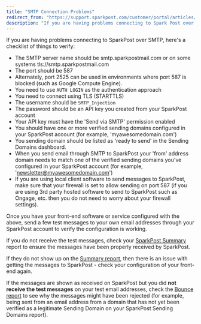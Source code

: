 ```yaml
---
title: "SMTP Connection Problems"
redirect_from: "https://support.sparkpost.com/customer/portal/articles/1988470-smtp-connection-problems"
description: "If you are having problems connecting to Spark Post over SMTP here's a checklist of things to verify The SMTP server name should be smtp sparkpostmail com or on some systems tls smtp sparkpostmail com The port should be 587 Alternately port 2525 can be used in environments where port..."
---
```


If you are having problems connecting to SparkPost over SMTP, here's a checklist of things to verify:

* The SMTP server name should be smtp.sparkpostmail.com or on some systems tls://smtp.sparkpostmail.com
* The port should be 587
* Alternately, port 2525 can be used in environments where port 587 is blocked (such as Google Compute Engine).
* You need to use `AUTH LOGIN` as the authentication approach
* You need to connect using TLS (STARTTLS)
* The username should be `SMTP_Injection`
* The password should be an API key you created from your SparkPost account
* Your API key must have the 'Send via SMTP' permission enabled
* You should have one or more verified sending domains configured in your SparkPost account (for example, 'myawesomedomain.com')
* You sending domain should be listed as 'ready to send' in the Sending Domains dashboard.
* When you send email through SMTP to SparkPost your 'from' address domain needs to match one of the verified sending domains you've configured in your SparkPost account (for example, 'newsletter@myawesomedomain.com')
* If you are using local client software to send messages to SparkPost, make sure that your firewall is set to allow sending on port 587 (if you are using 3rd party hosted software to send to SparkPost such as Ongage, etc. then you do not need to worry about your firewall settings).

Once you have your front-end software or service configured with the above, send a few test messages to your own email addresses through your SparkPost account to verify the configuration is working.  

If you do not receive the test messages, check your [SparkPost Summary](https://app.sparkpost.com/reports/summary) report to ensure the messages have been properly received by SparkPost.

If they do not show up on the [Summary report](https://app.sparkpost.com/reports/summary), then there is an issue with getting the messages to SparkPost - check your configuration of your front-end again.  

If the messages are shown as received on SparkPost but you did **not receive the test messages** on your test email addresses, check the [Bounce report](https://app.sparkpost.com/reports/bounces) to see why the messages might have been rejected (for example, being sent from an email address from a domain that has not yet been verified as a legitimate Sending Domain on your SparkPost Sending Domains report).